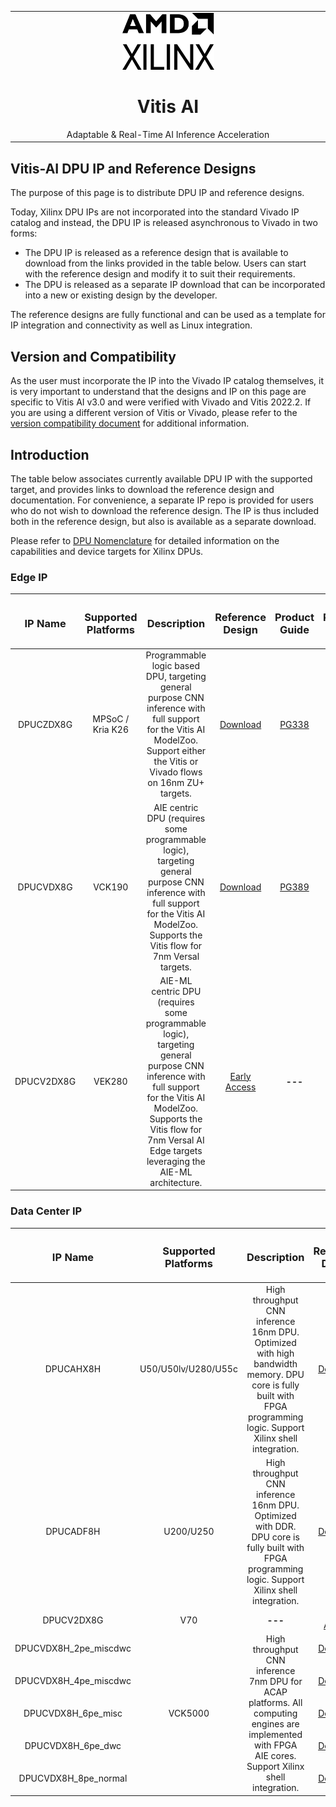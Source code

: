 <table class="sphinxhide">
 <tr>
   <td align="center"><img src="https://raw.githubusercontent.com/Xilinx/Image-Collateral/main/xilinx-logo.png" width="30%"/><h1>Vitis AI</h1><h0>Adaptable & Real-Time AI Inference Acceleration</h0>
   </td>
 </tr>
</table>

## Vitis-AI DPU IP and Reference Designs

The purpose of this page is to distribute DPU IP and reference designs.

Today, Xilinx DPU IPs are not incorporated into the standard Vivado IP catalog and instead, the DPU IP is released asynchronous to Vivado in two forms:

- The DPU IP is released as a reference design that is available to download from the links provided in the table below.  Users can start with the reference design and modify it to suit their requirements.
- The DPU is released as a separate IP download that can be incorporated into a new or existing design by the developer.  

The reference designs are fully functional and can be used as a template for IP integration and connectivity as well as Linux integration.

## Version and Compatibility

As the user must incorporate the IP into the Vivado IP catalog themselves, it is very important to understand that the designs and IP on this page are specific to Vitis AI v3.0 and were verified with Vivado and Vitis 2022.2.  If you are using a different version of Vitis or Vivado, please refer to the [version compatibility document](version_compatibility.md) for additional information.

## Introduction

The table below associates currently available DPU IP with the supported target, and provides links to download the reference design and documentation.  For convenience, a separate IP repo is provided for users who do not wish to download the reference design.  The IP is thus included both in the reference design, but also is available as a separate download.  

Please refer to [DPU Nomenclature](../docs/reference/dpu_nomenclature.md) for detailed information on the capabilities and device targets for Xilinx DPUs.


### Edge IP


<table>
<thead>
  <tr>
    <th width="10%" align="center"><h3><b>IP Name</b></hr></th>
    <th width="5%" align="center"><h3><b>Supported Platforms</b></hr></th>
    <th width="65%" align="center"><h3><b>Description</b></hr></th>
    <th width="10%" align="center"><h3><b>Reference Design</b></hr></th>
    <th width="5%" align="center"><h3><b>Product Guide</b></hr></th>
    <th width="5%" align="center"><h3><b>Read Me</b></hr></th>
    <th width="5%" align="center"><h3><b>IP-only Download</b></hr></th>
  </tr>
</thead>
<tbody>
  <tr>
    <td align="center">DPUCZDX8G</td>
    <td align="center">MPSoC / Kria K26</td>
    <td align="center">Programmable logic based DPU, targeting general purpose CNN inference with full support for the Vitis AI ModelZoo. Support either the Vitis or Vivado flows on 16nm ZU+ targets.</td>
    <td align="center"><a href="https://www.xilinx.com/bin/public/openDownload?filename=DPUCZDX8G_VAI_v3.0.tar.gz">Download</a></td>
    <td align="center"><a href="https://docs.xilinx.com/r/en-US/pg338-dpu">PG338</a></td>
   <td align="center"><a href="ref_design_docs/README_DPUCZDX8G.md">Link</a></td>
   <td align="center"><a href="https://www.xilinx.com/bin/public/openDownload?filename=DPUCZDX8G_ip_repo_VAI_v3.0.tar.gz">Get IP</a></td>
  </tr>
  <tr>
    <td align="center">DPUCVDX8G</td>
    <td align="center">VCK190</td>
    <td align="center"> AIE centric DPU (requires some programmable logic), targeting general purpose CNN inference with full support for the Vitis AI ModelZoo. Supports the Vitis flow for 7nm Versal targets.</td> 
    <td align="center"><a href="https://www.xilinx.com/bin/public/openDownload?filename=DPUCVDX8G_VAI_v3.0.tar.gz">Download</a></td>
    <td align="center"><a href="https://docs.xilinx.com/r/en-US/pg389-dpucvdx8g">PG389</a></td>
   <td align="center"><a href="ref_design_docs/README_DPUCVDX8G.md">Link</a></td>
   <td align="center"><a href="https://www.xilinx.com/bin/public/openDownload?filename=DPUCVDX8G_ip_repo_VAI_v3.0.tar.gz">Get IP</a></td>
  </tr>
  <tr>
    <td align="center">DPUCV2DX8G</td>
    <td align="center">VEK280</td>
    <td align="center"> AIE-ML centric DPU (requires some programmable logic), targeting general purpose CNN inference with full support for the Vitis AI ModelZoo. Supports the Vitis flow for 7nm Versal AI Edge targets leveraging the AIE-ML architecture.</td> 
    <td align="center"><a href="https://www.xilinx.com/member/vitis-ai-vek280.html">Early Access</a></td>
    <td align="center"><b>---</b></td>
   <td align="center"><b>---</b></td>
   <td align="center"><b>---</b></td>
  </tr>
</tbody>
</table>

### Data Center IP

<table>
<thead>
  <tr>
    <th width="10%" align="center"><h3><b>IP Name</b></hr></th>
    <th width="5%" align="center"><h3><b>Supported Platforms</b></hr></th>
    <th width="50%" align="center"><h3><b>Description</b></hr></th>
    <th width="10%" align="center"><h3><b>Reference Design</b></hr></th>
    <th width="10%" align="center"><h3><b>Product Guide</b></hr></th>
    <th width="5%" align="center"><h3><b>IP-only Download</b></hr></th>
  </tr>
</thead>
<tbody>
  <tr>
    <td align="center">DPUCAHX8H</td>
    <td align="center">U50/U50lv/U280/U55c</td>
    <td align="center">High throughput CNN inference 16nm DPU. Optimized with high bandwidth memory. DPU core is fully built with FPGA programming logic. Support Xilinx shell integration.</td>
    <td align="center"><a href="https://www.xilinx.com/bin/public/openDownload?filename=DPUCAHX8H_VAI_v3.0.tar.gz">Download</a></td>
    <td align="center"><a href="https://docs.xilinx.com/r/en-US/pg367-dpucahx8h">PG367</a></td>
   <td align="center"><a href="https://www.xilinx.com/bin/public/openDownload?filename=DPUCAHX8H_ip_repo_VAI_v3.0.tar.gz">Get IP</a></td>
  </tr>
  <tr>
    <td align="center">DPUCADF8H</td>
    <td align="center">U200/U250</td>
    <td align="center">High throughput CNN inference 16nm DPU. Optimized with DDR. DPU core is fully built with FPGA programming logic. Support Xilinx shell integration.</td>
    <td align="center"><a href="https://www.xilinx.com/bin/public/openDownload?filename=DPUCADF8H_VAI_v3.0.tar.gz">Download</a></td>
    <td align="center"><a href="https://docs.xilinx.com/r/en-US/pg400-dpucadf8h">PG400</a></td>
   <td align="center"><a href="https://www.xilinx.com/bin/public/openDownload?filename=DPUCADF8H_ip_repo_VAI_v3.0.tar.gz">Get IP</a></td>
  </tr>
  <tr>
    <td align="center">DPUCV2DX8G</td>
    <td align="center">V70</td>
    <td align="center"><b>---</b></td> 
    <td align="center"><a href="https://www.xilinx.com/member/vitis-ai-v70.html">Early Access</a></td>
    <td align="center"><b>---</b></td>
    <td align="center"><b>---</b></td>
  </tr>
  <tr>
    <td align="center">DPUCVDX8H_2pe_miscdwc</td>
    <td rowspan="5" align="center">VCK5000</td>
    <td rowspan="5" align="center">High throughput CNN inference 7nm DPU for ACAP platforms. All computing engines are implemented with FPGA AIE cores.  Support Xilinx shell integration.</td>
    <td align="center"><a href="https://www.xilinx.com/bin/public/openDownload?filename=DPUCVDX8H_2pe_miscdwc_VAI_v3.0.tar.gz">Download</a></td>
    <td rowspan="5" align="center"><a href="https://docs.xilinx.com/r/en-US/pg403-dpucvdx8h">PG403</a></td>
   <td align="center"><a href="https://www.xilinx.com/bin/public/openDownload?filename=DPUCVDX8H_2pe_miscdwc_ip_repo_VAI_v3.0.tar.gz">Get IP</a></td>
  </tr>
  <tr>
    <td align="center">DPUCVDX8H_4pe_miscdwc</td>
    <td align="center"><a href="https://www.xilinx.com/bin/public/openDownload?filename=DPUCVDX8H_4pe_miscdwc_VAI_v3.0.tar.gz">Download</a></td>
    <td align="center"><a href="https://www.xilinx.com/bin/public/openDownload?filename=DPUCVDX8H_4pe_miscdwc_ip_repo_VAI_v3.0.tar.gz">Get IP</a></td>
  </tr>
  <tr>
    <td align="center">DPUCVDX8H_6pe_misc</td>
    <td align="center"><a href="https://www.xilinx.com/bin/public/openDownload?filename=DPUCVDX8H_6pe_misc_VAI_v3.0.tar.gz">Download</a></td>
    <td align="center"><a href="https://www.xilinx.com/bin/public/openDownload?filename=DPUCVDX8H_6pe_misc_ip_repo_VAI_v3.0.tar.gz">Get IP</a></td>
  </tr>
  <tr>
    <td align="center">DPUCVDX8H_6pe_dwc</td>
    <td align="center"><a href="https://www.xilinx.com/bin/public/openDownload?filename=DPUCVDX8H_6pe_dwc_VAI_v3.0.tar.gz">Download</a></td>
    <td align="center"><a href="https://www.xilinx.com/bin/public/openDownload?filename=DPUCVDX8H_6pe_dwc_ip_repo_VAI_v3.0.tar.gz">Get IP</a></td>
  </tr>
  <tr>
    <td align="center">DPUCVDX8H_8pe_normal</td>
    <td align="center"><a href="https://www.xilinx.com/bin/public/openDownload?filename=DPUCVDX8H_8pe_normal_VAI_v3.0.tar.gz">Download</a></td>
    <td align="center"><a href="https://www.xilinx.com/bin/public/openDownload?filename=DPUCVDX8H_8pe_normal_ip_repo_VAI_v3.0.tar.gz">Get IP</a></td>
  </tr>
</tbody>
</table>

